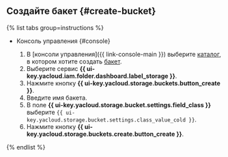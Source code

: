 ## Создайте бакет {#create-bucket}

{% list tabs group=instructions %}

- Консоль управления {#console}

  1. В [консоли управления]({{ link-console-main }}) выберите [каталог](../../resource-manager/concepts/resources-hierarchy.md#folder), в котором хотите создать [бакет](../../storage/concepts/bucket.md).
  1. Выберите сервис **{{ ui-key.yacloud.iam.folder.dashboard.label_storage }}**.
  1. Нажмите кнопку **{{ ui-key.yacloud.storage.buckets.button_create }}**.
  1. Введите имя бакета.
  1. В поле **{{ ui-key.yacloud.storage.bucket.settings.field_class }}** выберите `{{ ui-key.yacloud.storage.bucket.settings.class_value_cold }}`.
  1. Нажмите кнопку **{{ ui-key.yacloud.storage.buckets.create.button_create }}**.

{% endlist %}